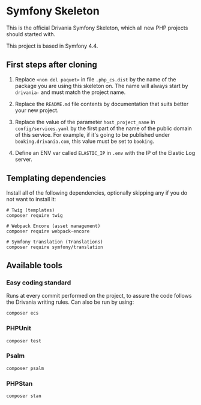 # Symfony Skeleton

This is the official Drivania Symfony Skeleton, which all new PHP projects should started with. 

This project is based in Symfony 4.4.

## First steps after cloning

1. Replace `<nom del paquet>` in file `.php_cs.dist` by the name of the package you are using this skeleton on. The name will always start by `drivania-` and must match the project name.

2. Replace the `README.md` file contents by documentation that suits better your new project.

3. Replace the value of the parameter `host_project_name` in `config/services.yaml` by the first part of the name of the public domain of this service. For example, if it's going to be published under `booking.drivania.com`, this value must be set to `booking`.

4. Define an ENV var called `ELASTIC_IP` in `.env` with the IP of the Elastic Log server. 

## Templating dependencies

Install all of the following dependencies, optionally skipping any if you do not want to install it:

```
# Twig (templates)
composer require twig

# Webpack Encore (asset management) 
composer require webpack-encore

# Symfony translation (Translations)
composer require symfony/translation

```


## Available tools

### Easy coding standard

Runs at every commit performed on the project, to assure the code follows the Drivania writing rules. Can also be run by using:

```
composer ecs
```

### PHPUnit 

```
composer test
```

### Psalm

```
composer psalm
```

### PHPStan

```
composer stan
```